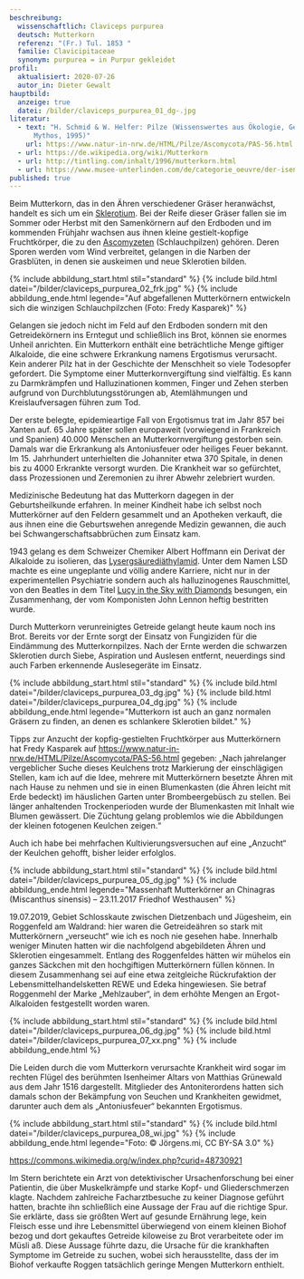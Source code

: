 ```yaml
---
beschreibung:
  wissenschaftlich: Claviceps purpurea
  deutsch: Mutterkorn
  referenz: "(Fr.) Tul. 1853 "
  familie: Clavicipitaceae
  synonym: purpurea = in Purpur gekleidet
profil:
  aktualisiert: 2020-07-26
  autor_in: Dieter Gewalt
hauptbild:
  anzeige: true
  datei: /bilder/claviceps_purpurea_01_dg-.jpg
literatur:
  - text: "H. Schmid & W. Helfer: Pilze (Wissenswertes aus Ökologie, Geschichte und
      Mythos, 1995)"
    url: https://www.natur-in-nrw.de/HTML/Pilze/Ascomycota/PAS-56.html
  - url: https://de.wikipedia.org/wiki/Mutterkorn
  - url: http://tintling.com/inhalt/1996/mutterkorn.html
  - url: https://www.musee-unterlinden.com/de/categorie_oeuvre/der-isenheimer-altar/
published: true
---
```

Beim Mutterkorn, das in den Ähren verschiedener Gräser heranwächst, handelt es sich um ein [Sklerotium](Sklerotium "Glossar"). Bei der Reife dieser Gräser fallen sie im Sommer oder Herbst mit den Samenkörnern auf den Erdboden und im kommenden Frühjahr wachsen aus ihnen kleine gestielt-kopfige Fruchtkörper, die zu den [Ascomyzeten](Ascomyzeten "Glossar") (Schlauchpilzen) gehören. Deren Sporen werden vom Wind verbreitet, gelangen in die Narben der Grasblüten, in denen sie auskeimen und neue Sklerotien bilden.

{% include abbildung_start.html stil="standard" %}
{% include bild.html datei="/bilder/claviceps_purpurea_02_frk.jpg" %}
{% include abbildung_ende.html legende="Auf abgefallenen Mutterkörnern entwickeln sich die winzigen Schlauchpilzchen (Foto: Fredy Kasparek)" %}

Gelangen sie jedoch nicht im Feld auf den Erdboden sondern mit den Getreidekörnern ins Erntegut und schließlich ins Brot, können sie enormes Unheil anrichten. Ein Mutterkorn enthält eine beträchtliche Menge giftiger Alkaloide, die eine schwere Erkrankung namens Ergotismus verursacht. Kein anderer Pilz hat in der Geschichte der Menschheit so viele Todesopfer gefordert. Die Symptome einer Mutterkornvergiftung sind vielfältig. Es kann zu Darmkrämpfen und Halluzinationen kommen, Finger und Zehen sterben aufgrund von Durchblutungsstörungen ab, Atemlähmungen und Kreislaufversagen führen zum Tod.

Der erste belegte, epidemieartige Fall von Ergotismus trat im Jahr 857 bei Xanten auf. 65 Jahre später sollen europaweit (vorwiegend in Frankreich und Spanien) 40.000 Menschen an Mutterkornvergiftung gestorben sein. Damals war die Erkrankung als Antoniusfeuer oder heiliges Feuer bekannt. Im 15. Jahrhundert unterhielten die Johanniter etwa 370 Spitale, in denen bis zu 4000 Erkrankte versorgt wurden. Die Krankheit war so gefürchtet, dass Prozessionen und Zeremonien zu ihrer Abwehr zelebriert wurden.

Medizinische Bedeutung hat das Mutterkorn dagegen in der Geburtsheilkunde erfahren. In meiner Kindheit habe ich selbst noch Mutterkörner auf den Feldern gesammelt und an Apotheken verkauft, die aus ihnen eine die Geburtswehen anregende Medizin gewannen, die auch bei Schwangerschaftsabbrüchen zum Einsatz kam. 

1943 gelang es dem Schweizer Chemiker Albert Hoffmann ein Derivat der Alkaloide zu isolieren, das [Lysergsäurediäthylamid](https://www.chemie.de/lexikon/Lysergs%C3%A4urediethylamid.html). Unter dem Namen LSD machte es eine ungeplante und völlig andere Karriere, nicht nur in der experimentellen Psychiatrie sondern auch als halluzinogenes Rauschmittel, von den Beatles in dem Titel [Lucy in the Sky with Diamonds](https://de.wikipedia.org/wiki/Lucy_in_the_Sky_with_Diamonds) besungen, ein Zusammenhang, der vom Komponisten John Lennon heftig bestritten wurde.

Durch Mutterkorn verunreinigtes Getreide gelangt heute kaum noch ins Brot. Bereits vor der Ernte sorgt der Einsatz von Fungiziden für die Eindämmung des Mutterkornpilzes. Nach der Ernte werden die schwarzen Sklerotien durch Siebe, Aspiration und Auslesen entfernt, neuerdings sind auch Farben erkennende Auslesegeräte im Einsatz.

{% include abbildung_start.html stil="standard" %}
{% include bild.html datei="/bilder/claviceps_purpurea_03_dg.jpg" %}
{% include bild.html datei="/bilder/claviceps_purpurea_04_dg.jpg" %}
{% include abbildung_ende.html legende="Mutterkorn ist auch an ganz normalen Gräsern zu finden, an denen es schlankere Sklerotien bildet." %}

Tipps zur Anzucht der kopfig-gestielten Fruchtkörper aus Mutterkörnern hat Fredy Kasparek auf <https://www.natur-in-nrw.de/HTML/Pilze/Ascomycota/PAS-56.html> gegeben: „Nach jahrelanger vergeblicher Suche dieses Keulchens trotz Markierung der einschlägigen Stellen, kam ich auf die Idee, mehrere mit Mutterkörnern besetzte Ähren mit nach Hause zu nehmen und sie in einen Blumenkasten (die Ähren leicht mit Erde bedeckt) im häuslichen Garten unter Brombeergebüsch zu stellen. Bei länger anhaltenden Trockenperioden wurde der Blumenkasten mit Inhalt wie Blumen gewässert. Die Züchtung gelang problemlos wie die Abbildungen der kleinen fotogenen Keulchen zeigen.“

Auch ich habe bei mehrfachen Kultivierungsversuchen auf eine „Anzucht“ der Keulchen gehofft, bisher leider erfolglos.

{% include abbildung_start.html stil="standard" %}
{% include bild.html datei="/bilder/claviceps_purpurea_05_dg.jpg" %}
{% include abbildung_ende.html legende="Massenhaft Mutterkörner an Chinagras (Miscanthus sinensis) – 23.11.2017 Friedhof Westhausen" %}

19.07.2019, Gebiet Schlosskaute zwischen Dietzenbach und Jügesheim,  ein Roggenfeld am Waldrand: hier waren die Getreideähren so stark mit Mutterkörnern „verseucht“ wie ich es noch nie gesehen habe. Innerhalb weniger Minuten hatten wir die nachfolgend abgebildeten Ähren und Sklerotien eingesammelt. Entlang des Roggenfeldes hätten wir mühelos ein ganzes Säckchen mit den hochgiftigen Mutterkörnern füllen können. In diesem Zusammenhang sei auf eine etwa zeitgleiche Rückrufaktion der Lebensmittelhandelsketten REWE und Edeka hingewiesen. Sie betraf Roggenmehl der Marke „Mehlzauber“, in dem erhöhte Mengen an Ergot-Alkaloiden festgestellt worden waren.

{% include abbildung_start.html stil="standard" %}
{% include bild.html datei="/bilder/claviceps_purpurea_06_dg.jpg" %}
{% include bild.html datei="/bilder/claviceps_purpurea_07_xx.png" %}
{% include abbildung_ende.html %}

Die Leiden durch die vom Mutterkorn verursachte Krankheit wird sogar im rechten Flügel des berühmten Isenheimer Altars von Matthias Grünewald aus dem Jahr 1516 dargestellt. Mitglieder des Antoniterordens hatten sich damals schon der Bekämpfung von Seuchen und Krankheiten gewidmet, darunter auch dem als „Antoniusfeuer“ bekannten Ergotismus.

{% include abbildung_start.html stil="standard" %}
{% include bild.html datei="/bilder/claviceps_purpurea_08_wi.jpg" %}
{% include abbildung_ende.html legende="Foto: © Jörgens.mi, CC BY-SA 3.0" %}

<https://commons.wikimedia.org/w/index.php?curid=48730921>

Im Stern berichtete ein Arzt von detektivischer Ursachenforschung bei einer Patientin, die über Muskelkrämpfe und starke Kopf- und Gliederschmerzen klagte. Nachdem zahlreiche Facharztbesuche zu keiner Diagnose geführt hatten, brachte ihn schließlich eine Aussage der Frau auf die richtige Spur. Sie erklärte, dass sie größten Wert auf gesunde Ernährung lege, kein Fleisch esse und ihre Lebensmittel überwiegend von einem kleinen Biohof bezog und dort gekauftes Getreide kiloweise zu Brot verarbeitete oder im Müsli aß. Diese Aussage führte dazu, die Ursache für die krankhaften Symptome im Getreide zu suchen, wobei sich herausstellte, dass der im Biohof verkaufte Roggen tatsächlich geringe Mengen Mutterkorn enthielt.